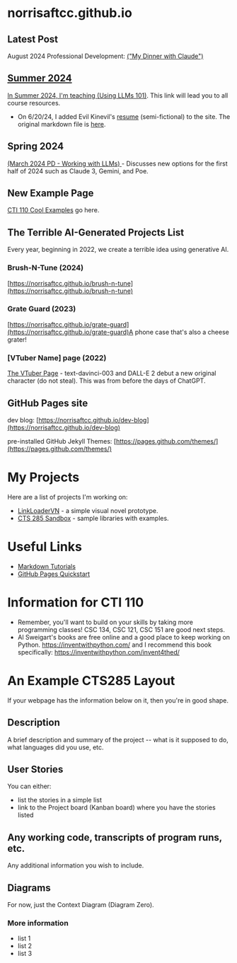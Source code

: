 # norrisaftcc.github.io

## Latest Post
August 2024 Professional Development: <A href="https://norrisaftcc.github.io/2024pd/">("My Dinner with Claude")


## Summer 2024
In Summer 2024, I'm teaching <a href="https://norrisaftcc.github.io/usingllms101/">(Using LLMs 101)</a>. This link will lead you to all course resources.
- On 6/20/24, I added Evil Kinevil's <a href="evil_resume.html">resume</a> (semi-fictional) to the site. The original markdown file is <a href="evil_resume.md">here</a>.

## Spring 2024
<A href="https://norrisaftcc.github.io/2024pd/">(March 2024 PD - Working with LLMs) </a>- Discusses new options for the first half of 2024 such as Claude 3, Gemini, and Poe.

## New Example Page 
<a href="cti110.html">CTI 110 Cool Examples</a> go here.

## The Terrible AI-Generated Projects List
Every year, beginning in 2022, we create a terrible idea using generative AI. 

### Brush-N-Tune (2024)
[https://norrisaftcc.github.io/brush-n-tune](https://norrisaftcc.github.io/brush-n-tune)
### Grate Guard (2023)
[https://norrisaftcc.github.io/grate-guard](https://norrisaftcc.github.io/grate-guard)A phone case that's also a cheese grater!
### [VTuber Name] page (2022)
<a href="vtuber.html">The VTuber Page</a> - text-davinci-003 and DALL-E 2 debut a new original character (do not steal). This was from before the days of ChatGPT.

## GitHub Pages site

dev blog: [https://norrisaftcc.github.io/dev-blog](https://norrisaftcc.github.io/dev-blog)

pre-installed GitHub Jekyll Themes: [https://pages.github.com/themes/](https://pages.github.com/themes/)


# My Projects
Here are a list of projects I'm working on:
<ul>
	<li><a href="https://github.com/norrisaftcc/linkloadervn">LinkLoaderVN</a> - a simple visual novel prototype.</li>
	<li><a href="https://github.com/norrisaftcc/CTS285_FA22_Sandbox">CTS 285 Sandbox</a> - sample libraries with examples.</li>
</ul>

# Useful Links
- [Markdown Tutorials](https://www.w3schools.io/file/markdown-introduction)
- [GitHub Pages Quickstart](https://pages.github.com)

# Information for CTI 110
- Remember, you'll want to build on your skills by taking more programming classes! CSC 134, CSC 121, CSC 151 are good next steps.
- Al Sweigart's books are free online and a good place to keep working on Python.
https://inventwithpython.com/ and I recommend this book specifically: https://inventwithpython.com/invent4thed/

# An Example CTS285 Layout
If your webpage has the information below on it, then you're in good shape.

## Description
A brief description and summary of the project -- what is it supposed to do, what languages did you use, etc.

## User Stories
You can either:
- list the stories in a simple list
- link to the Project board (Kanban board) where you have the stories listed

## Any working code, transcripts of program runs, etc.
Any additional information you wish to include.

## Diagrams
For now, just the Context Diagram (Diagram Zero).

### More information
- list 1
- list 2
- list 3

